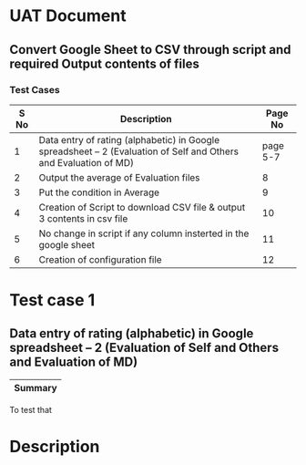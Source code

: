 # UAT Document
## Convert Google Sheet to CSV through script and required Output contents of files
### Test Cases
|S No|Description|Page No|
|---|---|-----|
|1|Data entry of rating (alphabetic) in Google spreadsheet – 2 (Evaluation of Self and Others and Evaluation of MD)|page 5-7|
|2|Output the average of Evaluation files|8|
|3|Put the condition in Average|9|
|4|Creation of Script to download CSV file & output 3 contents in csv file|10|
|5|No change in script if any column insterted in the google sheet|11|
|6|Creation of configuration file|12|
# Test case 1 
## Data entry of rating (alphabetic) in Google spreadsheet – 2 (Evaluation of Self and Others and Evaluation of MD)
|Summary|
|---|  
To test that 
# Description
